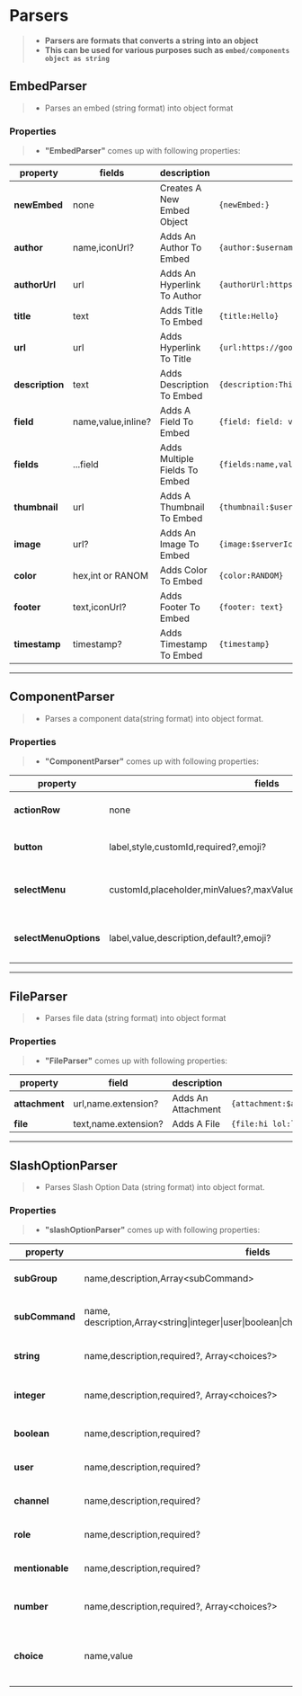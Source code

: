 # Parsers 
>* **Parsers are formats that converts a string into an object** 
>* **This can be used for various purposes such as `embed/components object as string`** 
## EmbedParser 
>* Parses an embed (string format) into object format 
### Properties 
>* **"EmbedParser"** comes up with following properties:
>
 |property|fields|description|format|
 |--------|------|-----------|------|
 |**newEmbed**|none|Creates A New Embed Object|`{newEmbed:}`|
 |**author**|name,iconUrl?|Adds An Author To Embed|`{author:$username:$authorAvatar}`|
 |**authorUrl**|url|Adds An Hyperlink To Author|`{authorUrl:https://discord.com}`|
 |**title**|text|Adds Title To Embed|`{title:Hello}`|
 |**url**|url|Adds Hyperlink To Title|`{url:https://google.com}`|
 |**description**|text|Adds Description To Embed|`{description:This Is An Description}`|
 |**field**|name,value,inline?|Adds A Field To Embed|`{field: field: value:no}`|
 |**fields**|...field|Adds Multiple Fields To Embed|`{fields:name,value,no:name,value,yes:name,value}`|
 |**thumbnail**|url|Adds A Thumbnail To Embed|`{thumbnail:$userAvatar[$clientId]}`|
 |**image**|url?|Adds An Image To Embed|`{image:$serverIcon}`|
 |**color**|hex,int or RANOM|Adds Color To Embed|`{color:RANDOM}`|
 |**footer**|text,iconUrl?|Adds Footer To Embed|`{footer: text}`|
 |**timestamp**|timestamp?|Adds Timestamp To Embed|`{timestamp}`|
---
## ComponentParser
>* Parses a component data(string format) into object format.
### Properties 
>* **"ComponentParser"** comes up with following properties:
>
 |property|fields|description|format|
 |--------|------|-----------|------|
 |**actionRow**|none|Adds A New Action Row|`{actionRow:}`|
 |**button**|label,style,customId,required?,emoji?|Adds A Button In Action Row|`{button:click me:primary:click}`|
 |**selectMenu**|customId,placeholder,minValues?,maxValues?,Array\<SelectMenuOptions\>|Adds A Select Menu In Action Row|`{selectMenu:menulol:nothing selected:1:1:{selectMenuOptions:label:value:description}}`|
 |**selectMenuOptions**|label,value,description,default?,emoji?|Adds An Option To Select Menu|`{selectMenuOptions: label:value:this is description.}`|
 ---
## FileParser 
>* Parses file data (string format) into object format
### Properties
>* **"FileParser"** comes up with following properties:
>
 |property|field|description|format|
 |--------|-----|-----------|------|
 |**attachment**|url,name.extension?|Adds An Attachment|`{attachment:$authorAvatar:avatar.png}`|
 |**file**|text,name.extension?|Adds A File|`{file:hi lol:lol.txt}`|
---
## SlashOptionParser 
>* Parses Slash Option Data (string format) into object format.
### Properties
>* **"slashOptionParser"** comes up with following properties:
>
 |property|fields|description|format|
 |--------|------|-----------|------|
 |**subGroup**|name,description,Array\<subCommand\>|Adds Subgroup Options|`{subGroup:name: description here:{subCommand:}}`|
 |**subCommand**|name, description,Array\<string\|integer\|user\|boolean\|channel\|role\|mentionable\|number\>|Adds A subCommand Option|`{subCommand:name: description here:{string:}{integer:}}`|
 |**string**|name,description,required?, Array\<choices?\>|Adds A String Option|`{string:name: description here:false:{choice:}{choice:}}`|
 |**integer**|name,description,required?, Array\<choices?\>|Adds A Integer Option|`{integer:name: description here:false:{choice:}{choice:}}`|
 |**boolean**|name,description,required?|Adds A Boolean Option|`{boolean:name: description here:false}`|
 |**user**|name,description,required?|Adds A User Option|`{user:name: description here:false}`|
 |**channel**|name,description,required?|Adds A Channel Option|`{channel:name: description here:false}`|
 |**role**|name,description,required?|Adds A Role Option|`{role:name: description here:false}`|
 |**mentionable**|name,description,required?|Adds A Mentionable Option|`{mentionable:name: description here:false}`|
 |**number**|name,description,required?, Array\<choices?\>|Adds A Number Option|`{number:name: description here:false:{choice:}{choice:}}`|
 |**choice**|name,value|adds Choices For String , Integer And Number Option|`{choice:name:value}`|
